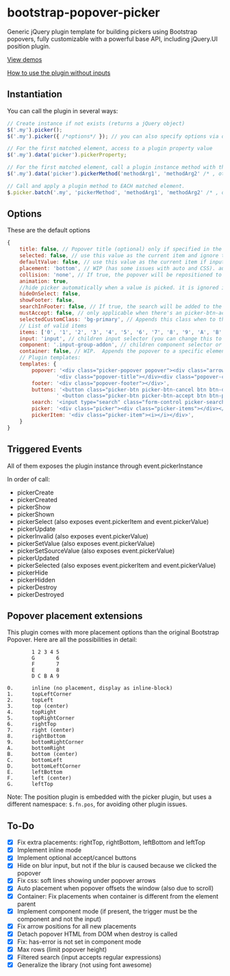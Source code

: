 bootstrap-popover-picker
========================

Generic jQuery plugin template for building pickers using Bootstrap popovers,
fully customizable with a powerful base API, including jQuery.UI position plugin.

[View demos](http://mjolnic.github.io/bootstrap-popover-picker/)

[How to use the plugin without inputs](http://jsfiddle.net/mjolnic/cw5eLpvf/)

## Instantiation

You can call the plugin in several ways:

```javascript
// Create instance if not exists (returns a jQuery object)
$('.my').picker();
$('.my').picker({ /*options*/ }); // you can also specify options via data-* attributes

// For the first matched element, access to a plugin property value
$('.my').data('picker').pickerProperty;

// For the first matched element, call a plugin instance method with the given args
$('.my').data('picker').pickerMethod('methodArg1', 'methodArg2' /* , other args */);

// Call and apply a plugin method to EACH matched element.
$.picker.batch('.my', 'pickerMethod', 'methodArg1', 'methodArg2' /* , other args */); ->
```

## Options

These are the default options

```javascript
{
    title: false, // Popover title (optional) only if specified in the template
    selected: false, // use this value as the current item and ignore the original
    defaultValue: false, // use this value as the current item if input or element item is empty
    placement: 'bottom', // WIP (has some issues with auto and CSS). auto, top, bottom, left, right
    collision: 'none', // If true, the popover will be repositioned to another position when collapses with the window borders
    animation: true,
    //hide picker automatically when a value is picked. it is ignored if mustAccept is not false and the accept button is visible
    hideOnSelect: false,
    showFooter: false,
    searchInFooter: false, // If true, the search will be added to the footer instead of the title
    mustAccept: false, // only applicable when there's an picker-btn-accept button in the popover footer
    selectedCustomClass: 'bg-primary', // Appends this class when to the selected item
    // List of valid items
    items: ['0', '1', '2', '3', '4', '5', '6', '7', '8', '9', 'A', 'B', 'C', 'D', 'E', 'F'],
    input: 'input', // children input selector (you can change this to anything even if it's not an input)
    component: '.input-group-addon', // children component selector or object, relative to the parent element
    container: false, // WIP.  Appends the popover to a specific element. If true, appends to the jQuery element.
    // Plugin templates:
    templates: {
        popover: '<div class="picker-popover popover"><div class="arrow"></div>' +
                '<div class="popover-title"></div><div class="popover-content"></div></div>',
        footer: '<div class="popover-footer"></div>',
        buttons: '<button class="picker-btn picker-btn-cancel btn btn-default btn-sm">Cancel</button>' +
                ' <button class="picker-btn picker-btn-accept btn btn-primary btn-sm">Accept</button>',
        search: '<input type="search" class="form-control picker-search" placeholder="Type to filter" />',
        picker: '<div class="picker"><div class="picker-items"></div></div>',
        pickerItem: '<div class="picker-item"><i></i></div>',
    }
}
```


## Triggered Events

All of them exposes the plugin instance through event.pickerInstance

In order of call:

* pickerCreate
* pickerCreated
* pickerShow
* pickerShown
* pickerSelect (also exposes event.pickerItem and event.pickerValue)
* pickerUpdate
* pickerInvalid (also exposes event.pickerValue)
* pickerSetValue (also exposes event.pickerValue)
* pickerSetSourceValue (also exposes event.pickerValue)
* pickerUpdated
* pickerSelected (also exposes event.pickerItem and event.pickerValue)
* pickerHide
* pickerHidden
* pickerDestroy
* pickerDestroyed

## Popover placement extensions

This plugin comes with more placement options than the original Bootstrap Popover.
Here are all the possibilities in detail:

            1 2 3 4 5
            G       6
            F       7
            E       8
            D C B A 9
            
    0.      inline (no placement, display as inline-block)
    1.      topLeftCorner
    2.      topLeft
    3.      top (center)
    4.      topRight
    5.      topRightCorner
    6.      rightTop
    7.      right (center)
    8.      rightBottom
    9.      bottomRightCorner
    A.      bottomRight
    B.      bottom (center)
    C.      bottomLeft
    D.      bottomLeftCorner
    E.      leftBottom
    F.      left (center)
    G.      leftTop


Note: The position plugin is embedded with the picker plugin, but uses a different
namespace: `$.fn.pos`, for avoiding other plugin issues.

## To-Do
- [x] Fix extra placements: rightTop, rightBottom, leftBottom and leftTop
- [x] Implement inline mode
- [x] Implement optional accept/cancel buttons
- [x] Hide on blur input, but not if the blur is caused because we clicked the popover
- [x] Fix css: soft lines showing under popover arrows
- [x] Auto placement when popover offsets the window (also due to scroll)
- [x] Container: Fix placements when container is different from the element parent
- [x] Implement component mode (if present, the trigger must be the component and not the input)
- [x] Fix arrow positions for all new placements
- [x] Detach popover HTML from DOM when destroy is called
- [x] Fix: has-error is not set in component mode
- [x] Max rows (limit popover height)
- [x] Filtered search (input accepts regular expressions)
- [x] Generalize the library (not using font awesome)
